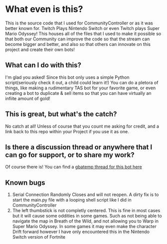 # What even is this?

This is the source code that I used for CommunityController or as it was better known for. Twitch Plays Nintendo Switch or even Twitch plays Super Mario Odyssey! This houses all of the files that I used to make it possible so that both our Community can improve the code so that the stream can become bigger and better, and also so that others can innovate on this project and create their own bots!

## What can I do with this?

I'm glad you asked! Since this bot only uses a simple Python script(seriously check it out, a child could learn it!) You can do a pletora of things, like making a rudimentary TAS bot for your favorite game, or even creating a bot to duplicate & sell items so that you can have virtually an infiite amount of gold!

## This is great, but what's the catch?
No catch at all! Unless of course that you count me asking for credit, and a link back to this repo within your Project if you use it as one. 

## Is there a discussion thread or anywhere that I can go for support, or to share my work? 
Of course there is! You can find a [gbatemp thread for this bot here](https://gbatemp.net/threads/communitycontroller-pro-controller-python-bot.528158/)

## Known bugs
1. Serial Connection Randomly Closes and will not reopen. A dirty fix is to start the main.py file with a looping shell script like I did in CommunityController
2. The left thumbstick is not completly centered. This is fine in most cases but it will cause some oddities in some games. Such as not being able to navigate the map in Breath of the Wild, and not allowing you to Warp in Super Mario Odyssey. In some games it may even make the character Drift forward however I have only encountered this in the Nintendo Switch version of Fortnite
